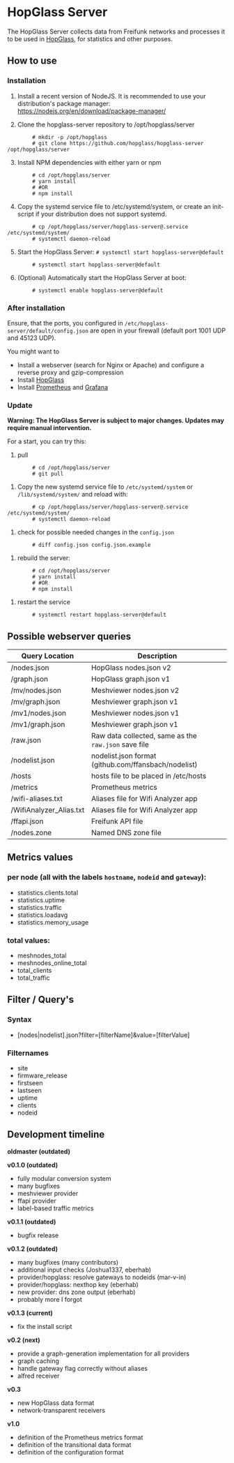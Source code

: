 # HopGlass Server
The HopGlass Server collects data from Freifunk networks and processes it to be used in [HopGlass](https://github.com/hopglass/hopglass), for statistics and other purposes.

## How to use

### Installation

1. Install a recent version of NodeJS. It is recommended to use your distribution's package manager: https://nodejs.org/en/download/package-manager/

2. Clone the hopglass-server repository to /opt/hopglass/server

```
        # mkdir -p /opt/hopglass
        # git clone https://github.com/hopglass/hopglass-server /opt/hopglass/server
```

3. Install NPM dependencies with either yarn or npm

```
        # cd /opt/hopglass/server
        # yarn install
        # #OR
        # npm install
```

4. Copy the systemd service file to /etc/systemd/system, or create an init-script if your distribution does not support systemd.

```
        # cp /opt/hopglass/server/hopglass-server@.service /etc/systemd/system/
        # systemctl daemon-reload
```

5. Start the HopGlass Server: `# systemctl start hopglass-server@default`

```
        # systemctl start hopglass-server@default
```

6. (Optional) Automatically start the HopGlass Server at boot: 

```
        # systemctl enable hopglass-server@default
```

### After installation

Ensure, that the ports, you configured in `/etc/hopglass-server/default/config.json` are open in your firewall (default port 1001 UDP and 45123 UDP).

You might want to
- Install a webserver (search for Nginx or Apache) and configure a reverse proxy and gzip-compression
- Install [HopGlass](https://github.com/hopglass/hopglass)
- Install [Prometheus](http://prometheus.io/) and [Grafana](http://grafana.org/)

### Update

**Warning: The HopGlass Server is subject to major changes. Updates may require manual intervention.**

For a start, you can try this:

1. pull

```
        # cd /opt/hopglass/server
        # git pull
```

1. Copy the new systemd service file to `/etc/systemd/system` or `/lib/systemd/system/` and reload with:

```
        # cp /opt/hopglass/server/hopglass-server@.service /etc/systemd/system/
        # systemctl daemon-reload
```

1. check for possible needed changes in the `config.json`

```
        # diff config.json config.json.example
```

1. rebuild the server:

```
        # cd /opt/hopglass/server
        # yarn install
        # #OR
        # npm install
```

1. restart the service

```
        # systemctl restart hopglass-server@default
```

## Possible webserver queries

|Query Location         |Description|
|---------------------- |---|
|/nodes.json            |HopGlass nodes.json v2|
|/graph.json            |HopGlass graph.json v1|
|/mv/nodes.json         |Meshviewer nodes.json v2|
|/mv/graph.json         |Meshviewer graph.json v1|
|/mv1/nodes.json        |Meshviewer nodes.json v1|
|/mv1/graph.json        |Meshviewer graph.json v1|
|/raw.json              |Raw data collected, same as the `raw.json` save file|
|/nodelist.json         |nodelist.json format (github.com/ffansbach/nodelist)|
|/hosts                 |hosts file to be placed in /etc/hosts|
|/metrics               |Prometheus metrics|
|/wifi-aliases.txt      |Aliases file for Wifi Analyzer app|
|/WifiAnalyzer_Alias.txt|Aliases file for Wifi Analyzer app|
|/ffapi.json            |Freifunk API file|
|/nodes.zone            |Named DNS zone file|

## Metrics values

### per node (all with the labels `hostname`, `nodeid` and `gateway`):

- statistics.clients.total
- statistics.uptime
- statistics.traffic
- statistics.loadavg
- statistics.memory_usage

### total values:

- meshnodes_total
- meshnodes_online_total
- total_clients
- total_traffic

## Filter / Query's

### Syntax
- [nodes|nodelist].json?filter=[filterName]&value=[filterValue]

### Filternames
- site
- firmware_release
- firstseen
- lastseen
- uptime
- clients
- nodeid

## Development timeline

**oldmaster (outdated)**

**v0.1.0 (outdated)**

- fully modular conversion system
- many bugfixes
- meshviewer provider
- ffapi provider
- label-based traffic metrics

**v0.1.1 (outdated)**

- bugfix release

**v0.1.2 (outdated)**

- many bugfixes (many contributors)
- additional input checks (Joshua1337, eberhab)
- provider/hopglass: resolve gateways to nodeids (mar-v-in)
- provider/hopglass: nexthop key (eberhab)
- new provider: dns zone output (eberhab)
- probably more I forgot

**v0.1.3 (current)**

- fix the install script

**v0.2 (next)**

- provide a graph-generation implementation for all providers
- graph caching
- handle gateway flag correctly without aliases
- alfred receiver

**v0.3**

- new HopGlass data format
- network-transparent receivers

**v1.0**

- definition of the Prometheus metrics format
- definition of the transitional data format
- definition of the configuration format
